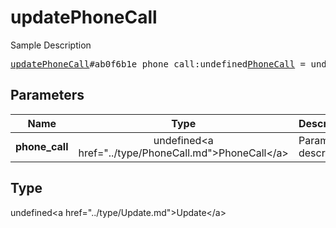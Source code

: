 # updatePhoneCall

Sample Description

<pre>
<a href="../constructor/updatePhoneCall.md">updatePhoneCall</a>#ab0f6b1e phone_call:undefined<a href="../type/PhoneCall.md">PhoneCall</a> = undefined<a href="../type/Update.md">Update</a>;
</pre>

## Parameters

| Name | Type | Description |
|------|:----:|-------------|
| **phone_call** | undefined&lt;a href=&#34;../type/PhoneCall.md&#34;&gt;PhoneCall&lt;/a&gt; | Param description |

## Type

undefined&lt;a href=&#34;../type/Update.md&#34;&gt;Update&lt;/a&gt;
